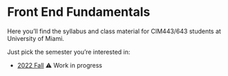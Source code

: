 # Front End Fundamentals

Here you’ll find the syllabus and class material for CIM443/643 students at University of Miami. 

Just pick the semester you’re interested in:

- [2022 Fall](2022/Fall/) ⚠️ Work in progress

